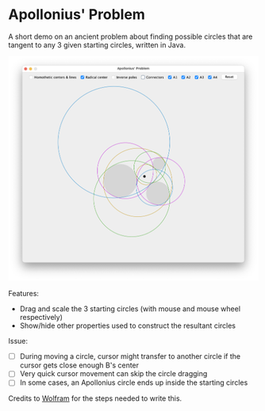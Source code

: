 # Apollonius' Problem
A short demo on an ancient problem about finding possible circles that are tangent to any 3 given starting circles, written in Java.

![apollonius-demo.png](src/images/apollonius-demo.png)

Features:
- Drag and scale the 3 starting circles (with mouse and mouse wheel respectively)
- Show/hide other properties used to construct the resultant circles

Issue:
- [ ] During moving a circle, cursor might transfer to another circle if the cursor gets close enough B's center
- [ ] Very quick cursor movement can skip the circle dragging 
- [ ] In some cases, an Apollonius circle ends up inside the starting circles

Credits to [Wolfram](https://mathworld.wolfram.com/ApolloniusProblem.html) for the steps needed to write this.
